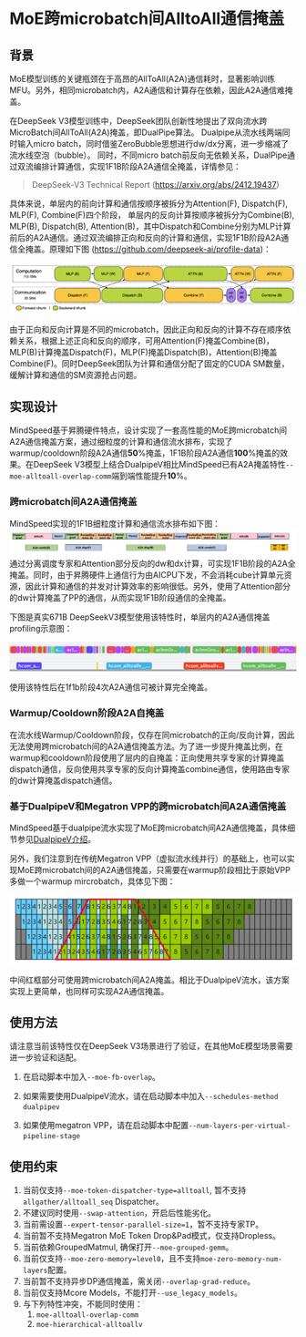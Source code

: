 # MoE跨microbatch间AlltoAll通信掩盖

## 背景
MoE模型训练的关键瓶颈在于高昂的AllToAll(A2A)通信耗时，显著影响训练MFU。另外，相同microbatch内，A2A通信和计算存在依赖，因此A2A通信难掩盖。

在DeepSeek V3模型训练中，DeepSeek团队创新性地提出了双向流水跨MicroBatch间AllToAll(A2A)掩盖，即DualPipe算法。
Dualpipe从流水线两端同时输入micro batch，同时借鉴ZeroBubble思想进行dw/dx分离，进一步缩减了流水线空泡（bubble）。
同时，不同micro batch前反向无依赖关系，DualPipe通过双流编排计算通信，实现1F1B阶段A2A通信全掩盖，详情参见：
> DeepSeek-V3 Technical Report (https://arxiv.org/abs/2412.19437)

具体来说，单层内的前向计算和通信按顺序被拆分为Attention(F), Dispatch(F), MLP(F), Combine(F)四个阶段， 单层内的反向计算按顺序被拆分为Combine(B), MLP(B), Dispatch(B), Attention(B)，其中Dispatch和Combine分别为MLP计算前后的A2A通信。通过双流编排正向和反向的计算和通信，实现1F1B阶段A2A通信全掩盖。原理如下图 (https://github.com/deepseek-ai/profile-data)：

![跨microbatch间A2A通信掩盖](../../../sources/images/fb_overlap.png)

由于正向和反向计算是不同的microbatch，因此正向和反向的计算不存在顺序依赖关系，根据上述正向和反向的顺序，可用Attention(F)掩盖Combine(B)，MLP(B)计算掩盖Dispatch(F)，MLP(F)掩盖Dispatch(B)，Attention(B)掩盖Combine(F)。同时DeepSeek团队为计算和通信分配了固定的CUDA SM数量，缓解计算和通信的SM资源抢占问题。

## 实现设计
MindSpeed基于昇腾硬件特点，设计实现了一套高性能的MoE跨microbatch间A2A通信掩盖方案，通过细粒度的计算和通信流水排布，实现了warmup/cooldown阶段A2A通信**50**%掩盖，1F1B阶段A2A通信**100**%掩盖的效果。在DeepSeek V3模型上结合DualpipeV相比MindSpeed已有A2A掩盖特性`--moe-alltoall-overlap-comm`端到端性能提升**10**%。

### 跨microbatch间A2A通信掩盖
MindSpeed实现的1F1B细粒度计算和通信流水排布如下图：
![跨microbatch间A2A通信掩盖](../../../sources/images/fb_overlap_npu.png)
通过分离调度专家和Attention部分反向的dw和dx计算，可实现1F1B阶段的A2A全掩盖。同时，由于昇腾硬件上通信行为由AICPU下发，不会消耗cube计算单元资源，因此计算和通信的并发对计算效率的影响很低。另外，使用了Attention部分的dw计算掩盖了PP的通信，从而实现1F1B阶段通信的全掩盖。

下图是真实671B DeepSeekV3模型使用该特性时，单层内的A2A通信掩盖profiling示意图：

![img.png](../../../sources/images/fb_overlap_profile.png)

使用该特性后在1f1b阶段4次A2A通信可被计算完全掩盖。
### Warmup/Cooldown阶段A2A自掩盖
在流水线Warmup/Cooldown阶段，仅存在同microbatch的正向/反向计算，因此无法使用跨microbatch间的A2A通信掩盖方法。为了进一步提升掩盖比例，在warmup和cooldown阶段使用了层内的自掩盖：正向使用共享专家的计算掩盖dispatch通信，反向使用共享专家的反向计算掩盖combine通信，使用路由专家的dw计算掩盖dispatch通信。

### 基于DualpipeV和Megatron VPP的跨microbatch间A2A通信掩盖
MindSpeed基于dualpipe流水实现了MoE跨microbatch间A2A通信掩盖，具体细节参见[DualpipeV介绍](../dualpipev.md)。

另外，我们注意到在传统Megatron VPP（虚拟流水线并行）的基础上，也可以实现MoE跨microbatch间的A2A通信掩盖，只需要在warmup阶段相比于原始VPP多做一个warmup mircrobatch，具体见下图：

![vpp+moe_fb_overlap](../../../sources/images/vpp_overlap.png)

中间红框部分可使用跨microbatch间A2A掩盖。相比于DualpipeV流水，该方案实现上更简单，也同样可实现A2A通信掩盖。

## 使用方法
请注意当前该特性仅在DeepSeek V3场景进行了验证，在其他MoE模型场景需要进一步验证和适配。

1. 在启动脚本中加入`--moe-fb-overlap`。

2. 如果需要使用DualpipeV流水，请在启动脚本中加入`--schedules-method dualpipev`
3. 如果使用megatron VPP，请在启动脚本中配置`--num-layers-per-virtual-pipeline-stage`

## 使用约束
1. 当前仅支持`--moe-token-dispatcher-type=alltoall`, 暂不支持`allgather/alltoall_seq` Dispatcher。
2. 不建议同时使用`--swap-attention`，开启后性能劣化。
3. 当前需设置`--expert-tensor-parallel-size=1`，暂不支持专家TP。
4. 当前暂不支持Megatron MoE Token Drop&Pad模式，仅支持Dropless。
5. 当前依赖GroupedMatmul, 确保打开`--moe-grouped-gemm`。
6. 当前仅支持`--moe-zero-memory=level0`，且不支持`moe-zero-memory-num-layers`配置。
7. 当前暂不支持异步DP通信掩盖，需关闭`--overlap-grad-reduce`。
8. 当前仅支持Mcore Models，不能打开`--use_legacy_models`。
9. 与下列特性冲突，不能同时使用：
   1. `moe-alltoall-overlap-comm`
   2. `moe-hierarchical-alltoallv`